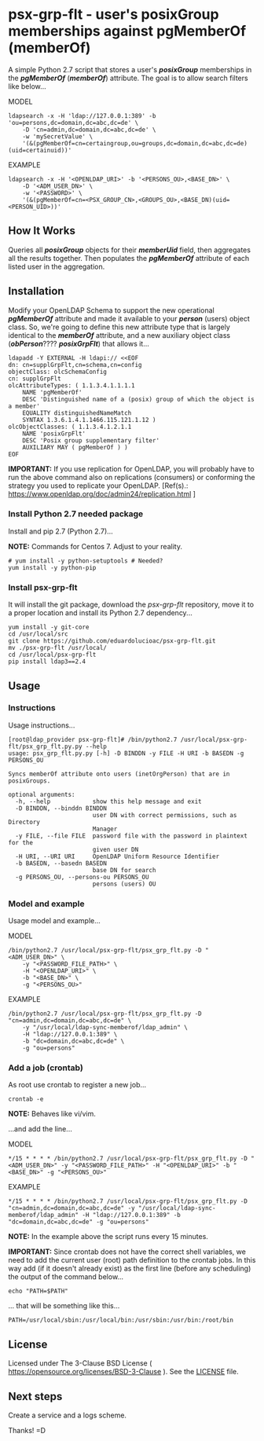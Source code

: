 # psx-grp-flt - user's posixGroup memberships against pgMemberOf (memberOf)

A simple Python 2.7 script that stores a user's ***posixGroup*** memberships in the ***pgMemberOf*** (***memberOf***) attribute. The goal is to allow search filters like below...

MODEL

```
ldapsearch -x -H 'ldap://127.0.0.1:389' -b 'ou=persons,dc=domain,dc=abc,dc=de' \
    -D 'cn=admin,dc=domain,dc=abc,dc=de' \
    -w 'mySecretValue' \
    '(&(pgMemberOf=cn=certaingroup,ou=groups,dc=domain,dc=abc,dc=de)(uid=certainuid))'
```

EXAMPLE

```
ldapsearch -x -H '<OPENLDAP_URI>' -b '<PERSONS_OU>,<BASE_DN>' \
    -D '<ADM_USER_DN>' \
    -w '<PASSWORD>' \
    '(&(pgMemberOf=cn=<PSX_GROUP_CN>,<GROUPS_OU>,<BASE_DN)(uid=<PERSON_UID>))'
```

## How It Works

Queries all ***posixGroup*** objects for their ***memberUid*** field, then aggregates all the results together. Then populates the ***pgMemberOf*** attribute of each listed user in the aggregation.

## Installation

Modify your OpenLDAP Schema to support the new operational ***pgMemberOf*** attribute and made it available to your ***person*** (users) object class. So, we're going to define this new attribute type that is largely identical to the ***memberOf*** attribute, and a new auxiliary object class (***obPerson***???? ***posixGrpFlt***) that allows it...

```
ldapadd -Y EXTERNAL -H ldapi:// <<EOF
dn: cn=supplGrpFlt,cn=schema,cn=config
objectClass: olcSchemaConfig
cn: supplGrpFlt
olcAttributeTypes: ( 1.1.3.4.1.1.1.1
    NAME 'pgMemberOf'
    DESC 'Distinguished name of a (posix) group of which the object is a member'
    EQUALITY distinguishedNameMatch
    SYNTAX 1.3.6.1.4.1.1466.115.121.1.12 )
olcObjectClasses: ( 1.1.3.4.1.2.1.1
    NAME 'posixGrpFlt'
    DESC 'Posix group supplementary filter'
    AUXILIARY MAY ( pgMemberOf ) )
EOF
```

**IMPORTANT:** If you use replication for OpenLDAP, you will probably have to run the above command also on replications (consumers) or conforming the strategy you used to replicate your OpenLDAP.
[Ref(s).: https://www.openldap.org/doc/admin24/replication.html ]

### Install Python 2.7 needed package

Install and pip 2.7 (Python 2.7)...

**NOTE:** Commands for Centos 7. Adjust to your reality.

```
# yum install -y python-setuptools # Needed?
yum install -y python-pip
```

### Install psx-grp-flt

It will install the git package, download the *psx-grp-flt* repository, move it to a proper location and install its Python 2.7 dependency...

```
yum install -y git-core
cd /usr/local/src
git clone https://github.com/eduardolucioac/psx-grp-flt.git
mv ./psx-grp-flt /usr/local/
cd /usr/local/psx-grp-flt
pip install ldap3==2.4
```

## Usage

### Instructions

Usage instructions...

```
[root@ldap_provider psx-grp-flt]# /bin/python2.7 /usr/local/psx-grp-flt/psx_grp_flt.py.py --help
usage: psx_grp_flt.py.py [-h] -D BINDDN -y FILE -H URI -b BASEDN -g PERSONS_OU

Syncs memberOf attribute onto users (inetOrgPerson) that are in posixGroups.

optional arguments:
  -h, --help            show this help message and exit
  -D BINDDN, --binddn BINDDN
                        user DN with correct permissions, such as Directory
                        Manager
  -y FILE, --file FILE  password file with the password in plaintext for the
                        given user DN
  -H URI, --URI URI     OpenLDAP Uniform Resource Identifier
  -b BASEDN, --basedn BASEDN
                        base DN for search
  -g PERSONS_OU, --persons-ou PERSONS_OU
                        persons (users) OU
```

### Model and example

Usage model and example...

MODEL

```
/bin/python2.7 /usr/local/psx-grp-flt/psx_grp_flt.py -D "<ADM_USER_DN>" \
    -y "<PASSWORD_FILE_PATH>" \
    -H "<OPENLDAP_URI>" \
    -b "<BASE_DN>" \
    -g "<PERSONS_OU>"
```

EXAMPLE

```
/bin/python2.7 /usr/local/psx-grp-flt/psx_grp_flt.py -D "cn=admin,dc=domain,dc=abc,dc=de" \
    -y "/usr/local/ldap-sync-memberof/ldap_admin" \
    -H "ldap://127.0.0.1:389" \
    -b "dc=domain,dc=abc,dc=de" \
    -g "ou=persons"
```

### Add a job (crontab)

As root use crontab to register a new job...

```
crontab -e
```

**NOTE:** Behaves like vi/vim.

...and add the line...

MODEL

```
*/15 * * * * /bin/python2.7 /usr/local/psx-grp-flt/psx_grp_flt.py -D "<ADM_USER_DN>" -y "<PASSWORD_FILE_PATH>" -H "<OPENLDAP_URI>" -b "<BASE_DN>" -g "<PERSONS_OU>"
```

EXAMPLE

```
*/15 * * * * /bin/python2.7 /usr/local/psx-grp-flt/psx_grp_flt.py -D "cn=admin,dc=domain,dc=abc,dc=de" -y "/usr/local/ldap-sync-memberof/ldap_admin" -H "ldap://127.0.0.1:389" -b "dc=domain,dc=abc,dc=de" -g "ou=persons"
```

**NOTE:** In the example above the script runs every 15 minutes.

**IMPORTANT:** Since crontab does not have the correct shell variables, we need to add the current user (root) path definition to the crontab jobs. In this way add (if it doesn't already exist) as the first line (before any scheduling) the output of the command below...

```
echo "PATH=$PATH"
```

... that will be something like this...

```
PATH=/usr/local/sbin:/usr/local/bin:/usr/sbin:/usr/bin:/root/bin
```

## License

Licensed under The 3-Clause BSD License ( https://opensource.org/licenses/BSD-3-Clause ). See the [LICENSE](/LICENSE) file.

## Next steps

Create a service and a logs scheme.

Thanks! =D
